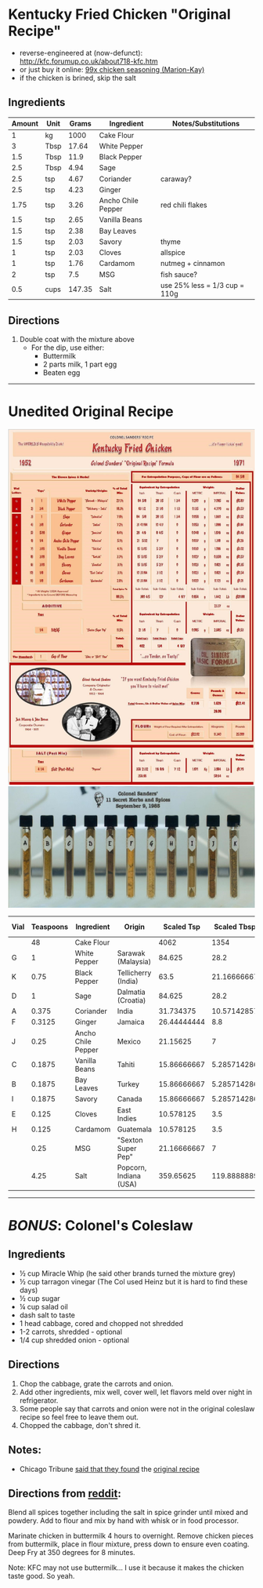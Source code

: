 # Kentucky Fried Chicken "Original Recipe"

* reverse-engineered at (now-defunct): http://kfc.forumup.co.uk/about718-kfc.htm
* or just buy it online: [99x chicken seasoning (Marion-Kay)](https://marionkay.com/product/chicken-seasoning-99-x/)
* if the chicken is brined, skip the salt

## Ingredients

| Amount | Unit | Grams     | Ingredient         | Notes/Substitutions           |
|--------|------|-----------|--------------------|-------------------------------|
| 1      | kg   | 1000      | Cake Flour         |                               |
| 3      | Tbsp |   17.64   | White Pepper       |                               |
| 1.5    | Tbsp |   11.9    | Black Pepper       |                               |
| 2.5    | Tbsp |    4.94   | Sage               |                               |
| 2.5    | tsp  |    4.67   | Coriander          | caraway?                      |
| 2.5    | tsp  |    4.23   | Ginger             |                               |
| 1.75   | tsp  |    3.26   | Ancho Chile Pepper | red chili flakes              |
| 1.5    | tsp  |    2.65   | Vanilla Beans      |                               |
| 1.5    | tsp  |    2.38   | Bay Leaves         |                               |
| 1.5    | tsp  |    2.03   | Savory             | thyme                         |
| 1      | tsp  |    2.03   | Cloves             | allspice                      |
| 1      | tsp  |    1.76   | Cardamom           | nutmeg + cinnamon             |
| 2      | tsp  |    7.5    | MSG                | fish sauce?                   |
| 0.5    | cups |  147.35   | Salt               | use 25% less = 1/3 cup = 110g |

## Directions

1. Double coat with the mixture above
    * For the dip, use either:
        * Buttermilk
        * 2 parts milk, 1 part egg
        * Beaten egg

---

# Unedited Original Recipe

![recipe card](kfc-seasoning-1.jpg)
![labelled vials](kfc-seasoning-2.jpg)

| Vial | Teaspoons  | Ingredient         | Origin                 | Scaled Tsp    | Scaled Tbsp    | Kilograms | Oz      | Price ($) |
|------|------------|--------------------|------------------------|---------------|----------------|-----------|---------|-----------|
|      | 48         | Cake Flour         |                        | 4062          | 1354           | 11.34     | 400     |     25.00 |
| G    |  1         | White Pepper       | Sarawak (Malaysia)     |   84.625      |   28.2         |  0.2      |   7.065 |      5.87 |
| K    |  0.75      | Black Pepper       | Tellicherry (India)    |   63.5        |   21.16666667  |  0.135    |   4.776 |      3.57 |
| D    |  1         | Sage               | Dalmatia (Croatia)     |   84.625      |   28.2         |  0.056    |   1.99  |      1.52 |
| A    |  0.375     | Coriander          | India                  |   31.734375   |   10.57142857  |  0.053    |   1.866 |      1.64 |
| F    |  0.3125    | Ginger             | Jamaica                |   26.44444444 |    8.8         |  0.048    |   1.679 |      1.49 |
| J    |  0.25      | Ancho Chile Pepper | Mexico                 |   21.15625    |    7           |  0.037    |   1.318 |      1.29 |
| C    |  0.1875    | Vanilla Beans      | Tahiti                 |   15.86666667 |    5.285714286 |  0.03     |   1.066 |      3.02 |
| B    |  0.1875    | Bay Leaves         | Turkey                 |   15.86666667 |    5.285714286 |  0.027    |   0.956 |      0.57 |
| I    |  0.1875    | Savory             | Canada                 |   15.86666667 |    5.285714286 |  0.023    |   0.821 |      0.35 |
| E    |  0.125     | Cloves             | East Indies            |   10.578125   |    3.5         |  0.023    |   0.821 |      0.54 |
| H    |  0.125     | Cardamom           | Guatemala              |   10.578125   |    3.5         |  0.02     |   0.721 |      1.01 |
|      |  0.25      | MSG                | "Sexton Super Pep"     |   21.16666667 |    7           |  0.085    |   2.985 |      1.53 |
|      |  4.25      | Salt               | Popcorn, Indiana (USA) |  359.65625    |  119.8888889   |  1.671    |  58.94  |      1.76 |

---

# *BONUS*: Colonel's Coleslaw

## Ingredients

* ½ cup Miracle Whip (he said other brands turned the mixture grey)
* ½ cup tarragon vinegar (The Col used Heinz but it is hard to find these days)
* ½ cup sugar
* ¼ cup salad oil
* dash salt to taste
* 1 head cabbage, cored and chopped not shredded
* 1-2 carrots, shredded - optional
* 1/4 cup shredded onion - optional

## Directions

1. Chop the cabbage, grate the carrots and onion.
2. Add other ingredients, mix well, cover well, let flavors meld over night in refrigerator.
3. Some people say that carrots and onion were not in the original coleslaw recipe so feel free to leave them out.
4. Chopped the cabbage, don't shred it.

## Notes:

* Chicago
  Tribune [said that they found](https://www.chicagotribune.com/travel/ct-kfc-recipe-revealed-20160818-story.html)
  the [original recipe](https://www.chicagotribune.com/dining/recipes/ct-kfc-recipe-test-20160818-story.html)

## Directions from [reddit](https://www.reddit.com/r/food/comments/1ww8h1/kfc_clone_recipe_results/):

Blend all spices together including the salt in spice grinder until mixed and powdery. Add to flour and mix by hand with
whisk or in food processor.

Marinate chicken in buttermilk 4 hours to overnight. Remove chicken pieces from buttermilk, place in flour mixture,
press down to ensure even coating. Deep Fry at 350 degrees for 8 minutes.

Note: KFC may not use buttermilk... I use it because it makes the chicken taste good. So yeah.